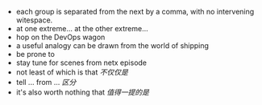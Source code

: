 - each group is separated from the next by a comma, with no intervening witespace.
- at one extreme... at the other extreme...
- hop on the DevOps wagon
- a useful analogy can be drawn from the world of shipping
- be prone to
- stay tune for scenes from netx episode
- not least of which is that *不仅仅是*
- tell ... from ... *区分*
- it's also worth nothing that *值得一提的是*